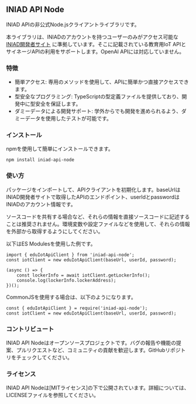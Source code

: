 ## INIAD API Node

INIAD APIの非公式Node.jsクライアントライブラリです。

本ライブラリは、INIADのアカウントを持つユーザーのみがアクセス可能な[INIAD開発者サイト](https://sites.google.com/iniad.org/developers?pli=1&authuser=0) に準拠しています。そこに記載されている教育用IoT APIとサイネージAPIの利用をサポートします。OpenAI APIには対応していません。

### 特徴

- 簡単アクセス: 専用のメソッドを使用して、APIに簡単かつ直接アクセスできます。
- 型安全なプログラミング: TypeScriptの型定義ファイルを提供しており、開発中に型安全を保証します。
- ダミーデータによる開発サポート: 学外からでも開発を進められるよう、ダミーデータを使用したテストが可能です。

### インストール

npmを使用して簡単にインストールできます。

```
npm install iniad-api-node
```

### 使い方

パッケージをインポートして、APIクライアントを初期化します。baseUrlはINIAD開発者サイトで取得したAPIのエンドポイント、userIdとpasswordはINIADのアカウント情報です。

ソースコードを共有する場合など、それらの情報を直接ソースコードに記述することは推奨されません。環境変数や設定ファイルなどを使用して、それらの情報を外部から取得するようにしてください。

以下はES Modulesを使用した例です。

```
import { eduIotApiClient } from 'iniad-api-node';
const iotClient = new eduIotApiClient(baseUrl, userId, password);

(async () => {
    const lockerInfo = await iotClient.getLockerInfo();
    console.log(lockerInfo.lockerAddress);
})();
```

CommonJSを使用する場合は、以下のようになります。

```
const { eduIotApiClient } = require('iniad-api-node');
const iotClient = new eduIotApiClient(baseUrl, userId, password);
```

### コントリビュート

INIAD API Nodeはオープンソースプロジェクトです。バグの報告や機能の提案、プルリクエストなど、コミュニティの貢献を歓迎します。GitHubリポジトリをチェックしてください。

### ライセンス

INIAD API Nodeは[MITライセンス]の下で公開されています。詳細については、LICENSEファイルを参照してください。
